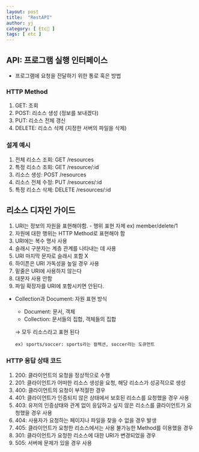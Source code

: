```yaml
---
layout: post
title:  "RestAPI"
author: yj
category: [ Etc💬 ]
tags: [ etc ]
---
```


## API:  프로그램 실행 인터페이스

- 프로그램에 요청을 전달하기 위한 통로 혹은 방법

### HTTP Method
    
1. GET: 조회
2. POST: 리소스 생성 (정보를 보내겠다)
3. PUT: 리소스 전체 갱신
4. DELETE: 리소스 삭제 (지정한 서버의 파일을 삭제)
    
### 설계 예시
    
1. 전체 리소스 조회: GET /resources
2. 특정 리소스 조회: GET /resource/:id
3. 리소스 생성: POST /resources
4. 리소스 전체 수정: PUT /resources/:id
5. 특정 리소스 삭제: DELETE /resources/:id
    
## 리소스 디자인 가이드
    
1. URI는 정보의 자원을 표현해야함. - 행위 표현 자제 ex) member/delete/1
2. 자원에 대한 행위는 HTTP Method로 표현해야 함
3. URI에는 복수 명사 사용
4. 슬래시 구분자는 계층 관계를 나타내는 데 사용
5. URI 마지막 문자로 슬래시 포함 X
6. 하이픈은 URI 가독성을 높일 경우 사용
7. 밑줄은 URI에 사용하지 않는다
8. 대문자 사용 안함
9. 파일 확장자를 URI에 포함시키면 안된다.
    

- Collection과 Document: 자원 표현 방식
    - Document: 문서, 객체
    - Collection: 문서들의 집합, 객체들의 집합
    
    → 모두 리소스라고 표현 된다
    
      ex) sports/soccer: sports라는 컬렉션, soccer라는 도큐먼트
    

###  HTTP 응답 상태 코드
1. 200: 클라이언트의 요청을 정상적으로 수행
2. 201: 클라이언트가 어떠한 리소스 생성을 요청, 해당 리소스가 성공적으로 생성
3. 400: 클라이언트의 요청이 부적절한 경우
4. 401: 클라이언트가 인증되지 않은 상태에서 보호된 리소스를 요청했을 경우 사용
5. 403: 유저의 인증상태와 관계 없이 응답하고 싶지 않은 리소스를 클라이언트가 요청했을 경우 사용
6. 404: 사용자가 요청하는 페이지나 파일을 찾을 수 없을 경우 발생
7. 405: 클라이언트가 요청한 리소스에서는 사용 불가능한 Method를 이용했을 경우 
8. 301: 클라이언트가 요청한 리소스에 대한 URI가 변경되었을 경우
9. 505: 서버에 문제가 있을 경우 사용